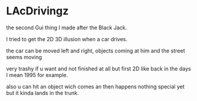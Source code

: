 # LAcDrivingz

the second Gui thing I made after the Black Jack.

I tried to get the 2D 3D illusion when a car drives. 

the car can be moved left and right, objects coming at him and the street seems moving 

very trashy if u want and not finished at all but first 2D like back in the days I mean 1995 for example. 

also u can hit an object wich comes an then happens nothing special yet but it kinda lands in the trunk. 

